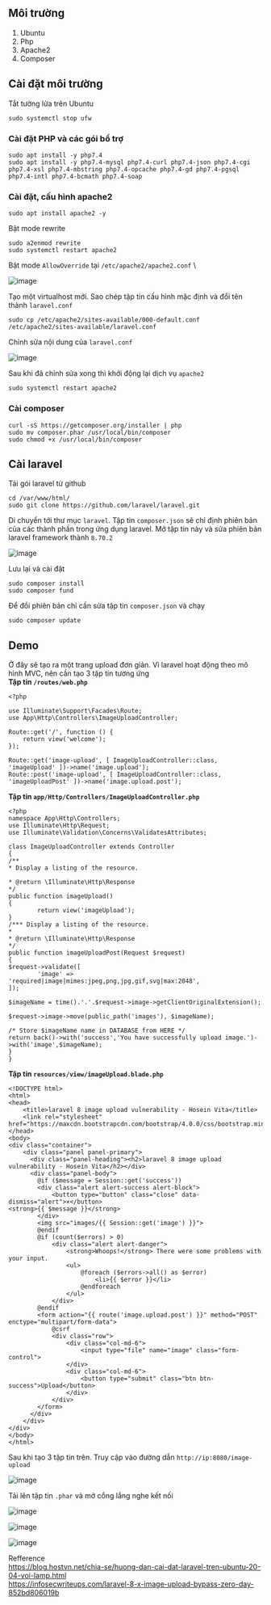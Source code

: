 ## Môi trường 
1. Ubuntu 
2. Php
3. Apache2 
4. Composer
 
## Cài đặt môi trường 
Tắt tường lửa trên Ubuntu 
```
sudo systemctl stop ufw
``` 

### Cài đặt PHP và các gói bổ trợ 
```
sudo apt install -y php7.4
sudo apt install -y php7.4-mysql php7.4-curl php7.4-json php7.4-cgi php7.4-xsl php7.4-mbstring php7.4-opcache php7.4-gd php7.4-pgsql php7.4-intl php7.4-bcmath php7.4-soap
``` 
 
### Cài đặt, cấu hình apache2 
```
sudo apt install apache2 -y 
```
Bật mode rewrite 
```
sudo a2enmod rewrite 
sudo systemctl restart apache2
``` 
 
Bật mode `AllowOverride` tại `/etc/apache2/apache2.conf` \
 
![image](https://user-images.githubusercontent.com/22276823/144421958-d4e0f81a-8f26-4b6e-95bc-118d0f0c8be8.png) 
 
Tạo một virtualhost mới. Sao chép tập tin cấu hình mặc định và đổi tên thành `laravel.conf`  
```
sudo cp /etc/apache2/sites-available/000-default.conf /etc/apache2/sites-available/laravel.conf 
``` 
Chỉnh sửa nội dung của `laravel.conf` 
 
![image](https://user-images.githubusercontent.com/22276823/144422954-16a9d597-fc3f-4192-822e-3c70604a639b.png) 
 
Sau khi đã chỉnh sửa xong thì khởi động lại dịch vụ `apache2` 
```
sudo systemctl restart apache2
``` 

### Cài composer 
```
curl -sS https://getcomposer.org/installer | php
sudo mv composer.phar /usr/local/bin/composer
sudo chmod +x /usr/local/bin/composer
``` 
 
## Cài laravel 
Tải gói laravel từ github 
```
cd /var/www/html/
sudo git clone https://github.com/laravel/laravel.git
``` 
Di chuyển tới thư mục `laravel`. Tập tin `composer.json` sẽ chỉ định phiên bản của các thành phần trong ứng dụng laravel. Mở tập tin này và sửa phiên bản laravel framework thành
`8.70.2` 

![image](https://user-images.githubusercontent.com/22276823/144421365-456ec9f1-4b26-4b73-b1e0-1fe68a746d66.png) 
 
Lưu lại và cài đặt 
```
sudo composer install 
sudo composer fund
``` 

Để đổi phiên bản chỉ cần sửa tập tin `composer.json` và chạy 
```
sudo composer update
``` 
## Demo 
Ở đây sẽ tạo ra một trang upload đơn giản. Vì laravel hoạt động theo mô hình MVC, nên cần tạo 3 tập tin tương ứng  
**Tập tin `/routes/web.php`** 
``` 
<?php

use Illuminate\Support\Facades\Route;
use App\Http\Controllers\ImageUploadController;

Route::get('/', function () {
    return view('welcome');
});

Route::get('image-upload', [ ImageUploadController::class, 'imageUpload' ])->name('image.upload');
Route::post('image-upload', [ ImageUploadController::class, 'imageUploadPost' ])->name('image.upload.post');
``` 
**Tập tin `app/Http/Controllers/ImageUploadController.php`** 
```
<?php
namespace App\Http\Controllers;
use Illuminate\Http\Request;
use Illuminate\Validation\Concerns\ValidatesAttributes;

class ImageUploadController extends Controller
{
/**
* Display a listing of the resource.

* @return \Illuminate\Http\Response
*/
public function imageUpload()
{
        return view('imageUpload');
}
/*** Display a listing of the resource.
*
* @return \Illuminate\Http\Response
*/
public function imageUploadPost(Request $request)
{
$request->validate([
        'image' => 'required|image|mimes:jpeg,png,jpg,gif,svg|max:2048',
]);

$imageName = time().'.'.$request->image->getClientOriginalExtension();

$request->image->move(public_path('images'), $imageName);

/* Store $imageName name in DATABASE from HERE */
return back()->with('success','You have successfully upload image.')->with('image',$imageName);
}
}
``` 
 
**Tập tin `resources/view/imageUpload.blade.php`** 
```
<!DOCTYPE html>
<html>
<head>
    <title>laravel 8 image upload vulnerability - Hosein Vita</title>
    <link rel="stylesheet" href="https://maxcdn.bootstrapcdn.com/bootstrap/4.0.0/css/bootstrap.min.css">
</head>
<body>
<div class="container">
    <div class="panel panel-primary">
      <div class="panel-heading"><h2>laravel 8 image upload vulnerability - Hosein Vita</h2></div>
      <div class="panel-body">
        @if ($message = Session::get('success'))
        <div class="alert alert-success alert-block">
            <button type="button" class="close" data-dismiss="alert">×</button>
<strong>{{ $message }}</strong>
        </div>
        <img src="images/{{ Session::get('image') }}">
        @endif
        @if (count($errors) > 0)
            <div class="alert alert-danger">
                <strong>Whoops!</strong> There were some problems with your input.
                <ul>
                    @foreach ($errors->all() as $error)
                        <li>{{ $error }}</li>
                    @endforeach
                </ul>
            </div>
        @endif
        <form action="{{ route('image.upload.post') }}" method="POST" enctype="multipart/form-data">
            @csrf
            <div class="row">
                <div class="col-md-6">
                    <input type="file" name="image" class="form-control">
                </div>
                <div class="col-md-6">
                    <button type="submit" class="btn btn-success">Upload</button>
                </div>
            </div>
        </form>
      </div>
    </div>
</div>
</body>
</html>
``` 
 
Sau khi tạo 3 tập tin trên. Truy cập vào đường dẫn `http://ip:8080/image-upload` 
 
![image](https://user-images.githubusercontent.com/22276823/144424682-764986ac-3daf-4f5f-9e00-d32670c982b1.png) 
 
Tải lên tập tin `.phar` và mở cổng lắng nghe kết nối 
 
![image](https://user-images.githubusercontent.com/22276823/144425021-0dac6b1c-4088-405b-b35c-de9c19f07a65.png) 
 
![image](https://user-images.githubusercontent.com/22276823/144425191-848b1853-91da-4c05-8657-a8c23d0c5393.png) 
 
![image](https://user-images.githubusercontent.com/22276823/144425262-0b37e371-3d1b-4409-9b99-1e1d018e3bd1.png) 
 
Refference  
https://blog.hostvn.net/chia-se/huong-dan-cai-dat-laravel-tren-ubuntu-20-04-voi-lamp.html  
https://infosecwriteups.com/laravel-8-x-image-upload-bypass-zero-day-852bd806019b 





